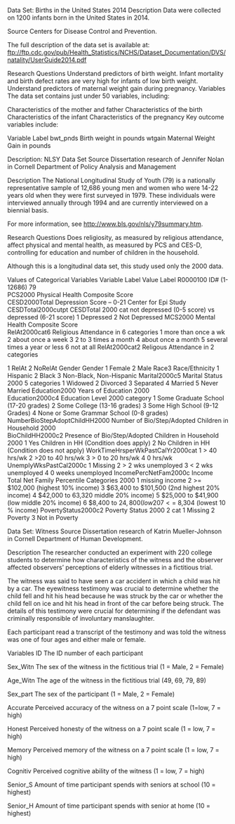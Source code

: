Data Set: Births in the United States 2014
Description
Data were collected on 1200 infants born in the United States in 2014.

Source
Centers for Disease Control and Prevention.

The full description of the data set is available at: ftp://ftp.cdc.gov/pub/Health_Statistics/NCHS/Dataset_Documentation/DVS/natality/UserGuide2014.pdf

Research Questions
Understand predictors of birth weight. Infant mortality and birth defect rates are very high for infants of low birth weight.
Understand predictors of maternal weight gain during pregnancy.
Variables
The data set contains just under 50 variables, including:

Characteristics of the mother and father
Characteristics of the birth
Characteristics of the infant
Characteristics of the pregnancy
Key outcome variables include:

Variable	Label
bwt_pnds	Birth weight in pounds
wtgain	Maternal Weight Gain in pounds


Description: NLSY Data Set
Source
Dissertation research of Jennifer Nolan in Cornell Department of Policy Analysis and Management

Description
The National Longitudinal Study of Youth (79) is a nationally representative sample of 12,686 young men and women who were 14-22 years old when they were first surveyed in 1979. These individuals were interviewed annually through 1994 and are currently interviewed on a biennial basis.

For more information, see http://www.bls.gov/nls/y79summary.htm.

Research Questions
Does religiosity, as measured by religious attendance, affect physical and mental health, as measured by PCS and CES-D, controlling for education and number of children in the household.

Although this is a longitudinal data set, this study used only the 2000 data.

                                   

Values of Categorical Variables
Variable	Label	Value	Label
R0000100	ID# (1-12686) 79		
PCS2000	Physical Health Composite Score		
CESD2000Total	Depression Score – 0-21 Center for Epi Study		
CESDTotal2000cutpt	CESDTotal 2000 cat not depressed (0-5 score) vs depressed (6-21 score)	1	Depressed
2	Not Depressed
MCS2000	Mental Health Composite Score		
RelAt2000cat6	Religious Attendance in 6 categories	1	more than once a wk
2	about once a week
3	2 to 3 times a month
4	about once a month
5	several times a year or less
6	not at all
RelAt2000cat2	Religous Attendance in 2 categories
 

1	RelAt
2	NoRelAt
Gender	Gender	1	Female
2	Male
Race3	Race/Ethnicity	1	Hispanic
2	Black
3	Non-Black, Non-Hispanic
Marital2000c5	Marital Status 2000 5 categories	1	Widowed
2	Divorced
3	Separated
4	Married
5	Never Married
Education2000	Years of Education 2000		
Education2000c4	Education Level 2000 category	1	Some Graduate School (17-20 grades)
2	Some College (13-16 grades)
3	Some High School (9-12 Grades)
4	None or Some Grammar School (0-8 grades)
NumberBioStepAdoptChildHH2000	Number of Bio/Step/Adopted Children in Household 2000		
BioChildHH2000c2	Presence of Bio/Step/Adopted Children in Household 2000	1	Yes Children in HH (Condition does apply)
2	No Children in HH (Condition does not apply)
WorkTimeHrsperWkPastCalYr2000cat		1	> 40 hrs/wk
2	>20 to 40 hrs/wk
3	> 0 to 20 hrs/wk
4	0 hrs/wk
UnemplyWksPastCal2000c		1	Missing
2	> 2 wks unemployed
3	< 2 wks unemployed
4	0 weeks unemployed
IncomePercNetFam2000c	Income Total Net Family Percentile Categories 2000	1	missing income
2	>= $102,000 (highest 10% income)
3	$63,400 to $101,500 (2nd highest 20% income)
4	$42,000 to 63,320  middle 20% income)
5	$25,000 to $41,900 (low middle 20% income)
6	$8,400 to $24,800 (low 20% income)
7	<=$ 8,304 (lowest 10 % income)
PovertyStatus2000c2	Poverty Status 2000 2 cat	1	Missing
2	Poverty
3	Not in Poverty
 

Data Set: Witness
Source
Dissertation research of Katrin Mueller-Johnson in Cornell Department of Human Development.

Description
The researcher conducted an experiment with 220 college students to determine how characteristics of the witness and the observer affected observers’ perceptions of elderly witnesses in a fictitious trial.

The witness was said to have seen a car accident in which a child was hit by a car.  The eyewitness testimony was crucial to determine whether the child fell and hit his head because he was struck by the car or whether the child fell on ice and hit his head in front of the car before being struck.  The details of this testimony were crucial for determining if the defendant was criminally responsible of involuntary manslaughter.

Each participant read a transcript of the testimony and was told the witness was one of four ages and either male or female.

Variables
ID                                         The ID number of each participant

Sex_Witn                            The sex of the witness in the fictitious trial (1 = Male, 2 = Female)

Age_Witn                           The age of the witness in the fictitious trial (49, 69, 79, 89)

Sex_part                             The sex of the participant (1 = Male, 2 = Female)

Accurate                             Perceived accuracy of the witness on a 7 point scale (1=low, 7 = high)

Honest                                Perceived honesty of the witness on a 7 point scale (1 = low, 7 = high)

Memory                              Perceived memory of the witness on a 7 point scale (1 = low, 7 = high)

Cognitiv                              Perceived cognitive ability of the witness (1 = low, 7 = high)

Senior_S                             Amount of time participant spends with seniors at school (10 = highest)

Senior_H                             Amount of time participant spends with senior at home (10 = highest)


